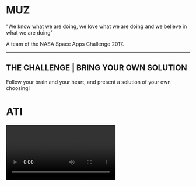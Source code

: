 # MUZ
"We know what we are doing, we love what we are doing and we believe in what we are doing"

A team of the NASA Space Apps Challenge 2017.

---

[//]: # (Image References)
[ATI]: ./img/ATI.png

## THE CHALLENGE | BRING YOUR OWN SOLUTION
Follow your brain and your heart, and present a solution of your own choosing!

# ATI
<video>

### A Flood Early Warning System based on SMS messages

![ATI logo][ATI]

## Mission
This project looks forward to warning about an upcoming flood for the people in vulnerable situations so they react as soon as possible.
We are deeply motivated by the [Sustainable Development Goals (SDGs) 1.5, adopted by the United Nations General Assembly](https://sustainabledevelopment.un.org/post2015/transformingourworld).
We focused on a local city: Comodoro Rivadavia, Chubut, Argentina, because it has been severely damaged recently by a huge flood, and it wasn’t the first time in the past history. The topology of the surroundings and the increasing of rains as a result of the climate change make this city a vulnerable one for the present and future time.

## How it works
It's actually pretty simple. The system uses data from The Weather Company and runs Machine Learning algorithms to make a forecast of the probability of floods in the next 12 hours. In particular, it takes in measurements of the temperature, barometric pressure, wind direction and clouds shape to make predictions based on an Artificial Intelligence model trained with historical data of the region. When the output probability is too high, it broadcasts a warning SMS message to every single cell phone in the local community using the antennas already installed.

## The message
The warning message provides information on shelter locations for people as well as livestock. It also gives critical advice on leaving their belongings at home and moving around the town.